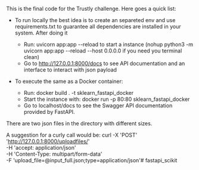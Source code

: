 This is the final code for the Trustly challenge. Here goes a quick list:


- To run locally the best idea is to create an separeted env and use requirements.txt to guarantee all dependencies are installed in your system. After doing  it
    - Run: uvicorn app:app --reload to start a instance (nohup python3 -m uvicorn app:app --reload --host 0.0.0.0 if you need you terminal clean)
    - Go to http://127.0.0.1:8000/docs to see API documentation and an interface to interact with json payload
    
- To execute the same as a Docker container:
    - Run: docker build . -t sklearn_fastapi_docker
    - Start the instance with: docker run -p 80:80 sklearn_fastapi_docker  
    - Go to localhost/docs to see the Swagger API documentation provided by FastAPI.
    
There are two json files in the directory with different sizes.

A suggestion for a curly call would be:
curl -X 'POST' \
  'http://127.0.0.1:8000/uploadfiles/' \
  -H 'accept: application/json' \
  -H 'Content-Type: multipart/form-data' \
  -F 'upload_file=@input_full.json;type=application/json'# fastapi_scikit
